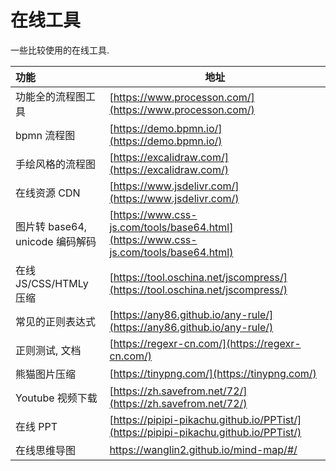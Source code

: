# 在线工具

一些比较使用的在线工具.

| 功能                            | 地址                                                         |
| :------------------------------ | ------------------------------------------------------------ |
| 功能全的流程图工具              | [https://www.processon.com/](https://www.processon.com/)     |
| bpmn 流程图                     | [https://demo.bpmn.io/](https://demo.bpmn.io/)               |
| 手绘风格的流程图                | [https://excalidraw.com/](https://excalidraw.com/)           |
| 在线资源 CDN                    | [https://www.jsdelivr.com/](https://www.jsdelivr.com/)       |
| 图片转 base64, unicode 编码解码 | [https://www.css-js.com/tools/base64.html](https://www.css-js.com/tools/base64.html) |
| 在线 JS/CSS/HTMLy 压缩          | [https://tool.oschina.net/jscompress/](https://tool.oschina.net/jscompress/) |
| 常见的正则表达式                | [https://any86.github.io/any-rule/](https://any86.github.io/any-rule/) |
| 正则测试, 文档                  | [https://regexr-cn.com/](https://regexr-cn.com/)             |
| 熊猫图片压缩                    | [https://tinypng.com/](https://tinypng.com/)                 |
| Youtube 视频下载                | [https://zh.savefrom.net/72/](https://zh.savefrom.net/72/)   |
| 在线 PPT                        | [https://pipipi-pikachu.github.io/PPTist/](https://pipipi-pikachu.github.io/PPTist/) |
| 在线思维导图                    | https://wanglin2.github.io/mind-map/#/                       |
